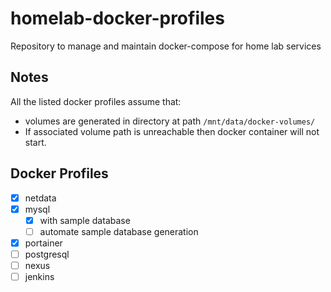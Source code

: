 # homelab-docker-profiles
Repository to manage and maintain docker-compose for home lab services

## Notes
All the listed docker profiles assume that:
* volumes are generated in directory at path `/mnt/data/docker-volumes/`
* If associated volume path is unreachable then docker container will not start.

## Docker Profiles
- [x] netdata
- [x] mysql
  - [x] with sample database
  - [ ] automate sample database generation
- [x] portainer
- [ ] postgresql
- [ ] nexus
- [ ] jenkins